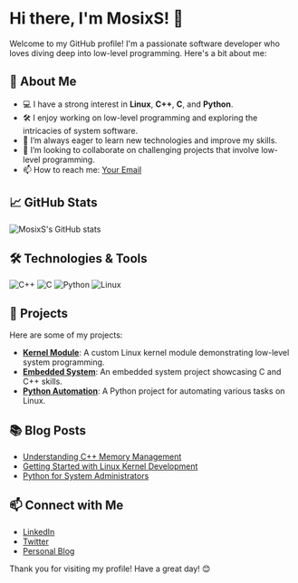 # Hi there, I'm MosixS! 👋

Welcome to my GitHub profile! I'm a passionate software developer who loves diving deep into low-level programming. Here's a bit about me:

## 🚀 About Me

- 💻 I have a strong interest in **Linux**, **C++**, **C**, and **Python**.
- 🛠️ I enjoy working on low-level programming and exploring the intricacies of system software.
- 🌱 I’m always eager to learn new technologies and improve my skills.
- 👯 I’m looking to collaborate on challenging projects that involve low-level programming.
- 📫 How to reach me: [Your Email](mailto:your-email@example.com)

## 📈 GitHub Stats

![MosixS's GitHub stats](https://github-readme-stats.vercel.app/api?username=MosixS&show_icons=true&theme=radical)

## 🛠️ Technologies & Tools

![C++](https://img.shields.io/badge/-C++-00599C?style=flat-square&logo=c%2B%2B&logoColor=white)
![C](https://img.shields.io/badge/-C-A8B9CC?style=flat-square&logo=c&logoColor=white)
![Python](https://img.shields.io/badge/-Python-3776AB?style=flat-square&logo=python&logoColor=white)
![Linux](https://img.shields.io/badge/-Linux-FCC624?style=flat-square&logo=linux&logoColor=black)

## 🔧 Projects

Here are some of my projects:

- **[Kernel Module](https://github.com/MosixS/kernel-module)**: A custom Linux kernel module demonstrating low-level system programming.
- **[Embedded System](https://github.com/MosixS/embedded-system)**: An embedded system project showcasing C and C++ skills.
- **[Python Automation](https://github.com/MosixS/python-automation)**: A Python project for automating various tasks on Linux.

## 📚 Blog Posts

- [Understanding C++ Memory Management](https://your-blog.com/cpp-memory-management)
- [Getting Started with Linux Kernel Development](https://your-blog.com/linux-kernel-development)
- [Python for System Administrators](https://your-blog.com/python-sysadmin)

## 📫 Connect with Me

- [LinkedIn](https://www.linkedin.com/in/your-linkedin/)
- [Twitter](https://twitter.com/your-twitter)
- [Personal Blog](https://your-blog.com)

Thank you for visiting my profile! Have a great day! 😊
